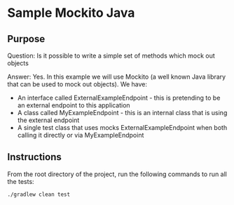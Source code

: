# Sample Mockito Java

## Purpose

Question:
Is it possible to write a simple set of methods which mock out objects

Answer: Yes. In this example we will use Mockito (a well known Java library that can be used to mock out objects). We have:
* An interface called ExternalExampleEndpoint - this is pretending to be an external endpoint to this application
* A class called MyExampleEndpoint - this is an internal class that is using the external endpoint
* A single test class that uses mocks ExternalExampleEndpoint when both calling it directly or via MyExampleEndpoint

## Instructions
From the root directory of the project, run the following commands to run all the tests:
```
./gradlew clean test
```